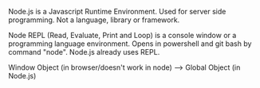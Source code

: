 Node.js is a Javascript Runtime Environment. Used for server side programming. Not a language, library or framework.

Node REPL (Read, Evaluate, Print and Loop) is a console window or a programming language environment. Opens in powershell and git bash by command "node". Node.js already uses REPL.

Window Object (in browser/doesn't work in node) --> Global Object (in Node.js)
